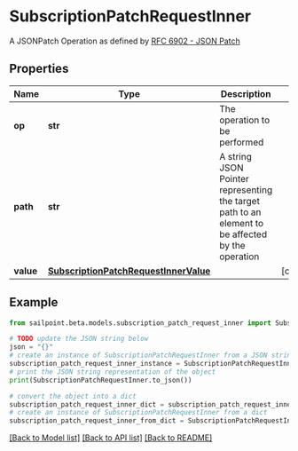 # SubscriptionPatchRequestInner

A JSONPatch Operation as defined by [RFC 6902 - JSON Patch](https://tools.ietf.org/html/rfc6902)

## Properties

Name | Type | Description | Notes
------------ | ------------- | ------------- | -------------
**op** | **str** | The operation to be performed | 
**path** | **str** | A string JSON Pointer representing the target path to an element to be affected by the operation | 
**value** | [**SubscriptionPatchRequestInnerValue**](SubscriptionPatchRequestInnerValue.md) |  | [optional] 

## Example

```python
from sailpoint.beta.models.subscription_patch_request_inner import SubscriptionPatchRequestInner

# TODO update the JSON string below
json = "{}"
# create an instance of SubscriptionPatchRequestInner from a JSON string
subscription_patch_request_inner_instance = SubscriptionPatchRequestInner.from_json(json)
# print the JSON string representation of the object
print(SubscriptionPatchRequestInner.to_json())

# convert the object into a dict
subscription_patch_request_inner_dict = subscription_patch_request_inner_instance.to_dict()
# create an instance of SubscriptionPatchRequestInner from a dict
subscription_patch_request_inner_from_dict = SubscriptionPatchRequestInner.from_dict(subscription_patch_request_inner_dict)
```
[[Back to Model list]](../README.md#documentation-for-models) [[Back to API list]](../README.md#documentation-for-api-endpoints) [[Back to README]](../README.md)


